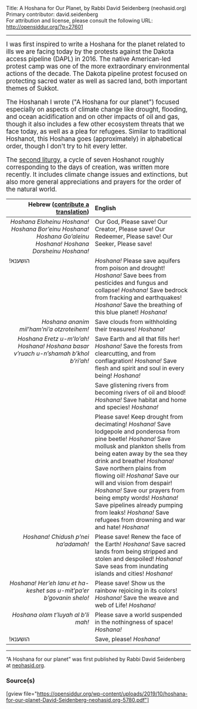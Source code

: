 <html>
<head></head>
<body>
Title: A Hoshana for Our Planet, by Rabbi David Seidenberg (neohasid.org)<br />
Primary contributor: david.seidenberg<br />
For attribution and license, please consult the following URL: <a href="http://opensiddur.org/?p=27601">http://opensiddur.org/?p=27601</a>
<p />
<hr />

<div class="english" style="font-size: 1.2em;">
I was first inspired to write a Hoshana for the planet related to ills we are facing today by the protests against the Dakota access pipeline (DAPL) in 2016. The native American-led protest camp was one of the more extraordinary environmental actions of the decade. The Dakota pipeline protest focused on protecting sacred water as well as sacred land, both important themes of Sukkot.

The Hoshanah I wrote ("A Hoshana for our planet") focused especially on aspects of climate change like drought, flooding, and ocean acidification and on other impacts of oil and gas, though it also includes a few other ecosystem threats that we face today, as well as a plea for refugees. Similar to traditional Hoshanot, this Hoshana goes (approximately) in alphabetical order, though I don't try to hit every letter.

The <a href="https://opensiddur.org/prayers/lunisolar/pilgrimage/sukkot/seven-hoshanot-for-creation-by-rabbi-david-seidenberg-neohasid-org/">second liturgy</a>, a cycle of seven Hoshanot roughly corresponding to the days of creation, was written more recently. It includes climate change issues and extinctions, but also more general appreciations and prayers for the order of the natural world.
</div>

<table style="margin-left: auto;margin-right: auto;" class="draggable">
<thead><tr><th id="x" style="text-align: right;">Hebrew (<a href="https://opensiddur.org/contributing/upload/">contribute a translation</a>)</th><th style="text-align: left;">English</th></tr></thead>
<tbody>
<tr><td style="vertical-align:top;" width="46%">
<div class="english" style="text-align: right;">
<em>Hoshana Eloheinu Hoshana! 
Hoshana Bor’einu Hoshana! 
Hoshana Go’aleinu Hoshana! 
Hoshana Dorsheinu Hoshana! </em>
</span></div></td>
 
<td style="vertical-align:top;" width="53%">
<div class="english">
Our God, Please save! 
Our Creator, Please save! 
Our Redeemer, Please save! 
Our Seeker, Please save! 
</div></td></tr>


<tr><td style="vertical-align:top;" width="46%">
<div class="liturgy"><span lang="he">
!הושענא
</span></div></td>
 
<td style="vertical-align:top;" width="53%">
<div class="english">
<em>Hoshana!</em> Please save aquifers from poison and drought! <em>Hoshana!</em>
Save bees from pesticides and fungus and collapse! <em>Hoshana!</em>
Save bedrock from fracking and earthquakes! <em>Hoshana!</em>
Save the breathing of this blue planet! <em>Hoshana!</em>
</div></td></tr>


<tr><td style="vertical-align:top;" width="46%">
<div class="english" style="text-align: right;">
<em>Hoshana ananim mil’ham’ni’a otzroteihem!</em>
</span></div></td>
 
<td style="vertical-align:top;" width="53%">
<div class="english">
Save clouds from withholding their treasures! <em>Hoshana!</em>
</div></td></tr>


<tr><td style="vertical-align:top;" width="46%">
<div class="english" style="text-align: right;">
<em>Hoshana Eretz u-m’lo’ah!
Hoshana!
Hoshana basar v’ruach u-n’shamah b’khol b’ri’ah!</em>
</span></div></td>
 
<td style="vertical-align:top;" width="53%">
<div class="english">
Save Earth and all that fills her! <em>Hoshana!</em>
Save the forests from clearcutting, and from conflagration! <em>Hoshana!</em>
Save flesh and spirit and soul in every being! <em>Hoshana!</em>
</div></td></tr>


<tr><td style="vertical-align:top;" width="46%">
<div class="liturgy"><span lang="he">

</span></div></td>
 
<td style="vertical-align:top;" width="53%">
<div class="english">
Save glistening rivers from becoming rivers of oil and blood! <em>Hoshana!</em>
Save habitat and home and species! <em>Hoshana!</em>
</div></td></tr>


<tr><td style="vertical-align:top;" width="46%">
<div class="liturgy"><span lang="he">

</span></div></td>
 
<td style="vertical-align:top;" width="53%">
<div class="english">
Please save! Keep drought from decimating! <em>Hoshana!</em>
Save lodgepole and ponderosa from pine beetle! <em>Hoshana!</em>
Save mollusk and plankton shells from being eaten away by the sea they drink and breathe! <em>Hoshana!</em>
Save northern plains from flowing oil! <em>Hoshana!</em>
Save our will and vision from despair! <em>Hoshana!</em>
Save our prayers from being empty words! <em>Hoshana!</em>
Save pipelines already pumping from leaks! <em>Hoshana!</em>
Save refugees from drowning and war and hate! <em>Hoshana!</em>
</div></td></tr>


<tr><td style="vertical-align:top;" width="46%">
<div class="english" style="text-align: right;">
<em>Hoshana! Chidush p’nei ha’adamah!</em>
</span></div></td>
 
<td style="vertical-align:top;" width="53%">
<div class="english">
Please save! Renew the face of the Earth! <em>Hoshana!</em>
Save sacred lands from being stripped and stolen and despoiled! <em>Hoshana!</em>
Save seas from inundating islands and cities! <em>Hoshana!</em>
</div></td></tr>


<tr><td style="vertical-align:top;" width="46%">
<div class="english" style="text-align: right;">
<em>Hoshana! Her’eh lanu et ha-keshet sas u-mit’pa’er b’govanin shelo!</em> 
</span></div></td>
 
<td style="vertical-align:top;" width="53%">
<div class="english">
Please save! Show us the rainbow rejoicing in its colors! <em>Hoshana!</em>
Save the weave and web of Life! <em>Hoshana!</em>
</div></td></tr>


<tr><td style="vertical-align:top;" width="46%">
<div class="english" style="text-align: right;">
<em>Hoshana olam t’luyah al b’li mah!</em>
</span></div></td>
 
<td style="vertical-align:top;" width="53%">
<div class="english">
Please save a world suspended in the nothingness of space! <em>Hoshana!</em>   
</div></td></tr>


<tr><td style="vertical-align:top;" width="46%">
<div class="liturgy"><span lang="he">
!הושענא
</span></div></td>
 
<td style="vertical-align:top;" width="53%">
<div class="english">
Save, please! <em>Hoshana!</em>
</div></td></tr>
</tbody></table>

<hr />

“A Hoshana for our planet” was first published by Rabbi David Seidenberg at <a href="http://neohasid.org/zman/sukkot/hoshanafortheplanet/">neohasid.org</a>.

<h3>Source(s)</h3>

[gview file="https://opensiddur.org/wp-content/uploads/2019/10/hoshana-for-our-planet-David-Seidenberg-neohasid.org-5780.pdf"]
</body>
</html>